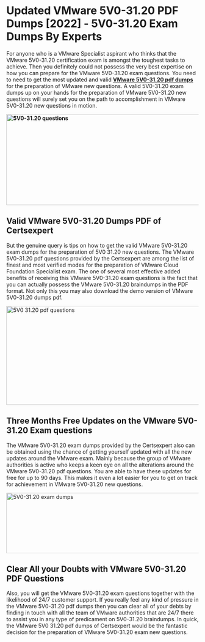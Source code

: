<h1><strong>Updated VMware 5V0-31.20 PDF Dumps [2022] - 5V0-31.20 Exam Dumps By Experts&nbsp;</strong></h1>
<p><span style="font-weight: 400;">For anyone who is a VMware Specialist aspirant who thinks that the VMware 5V0-31.20 certification exam is amongst the toughest tasks to achieve. Then you definitely could not possess the very best expertise on how you can prepare for the VMware 5V0-31.20 exam questions. You need to need to get the most updated and valid <strong><a href="https://www.certsexpert.com/5V0-31.20-pdf-questions.html">VMware 5V0-31.20 pdf dumps</a></strong> for the preparation of VMware new questions. A valid  5V0-31.20 exam dumps up on your hands for the preparation of VMware 5V0-31.20 new questions will surely set you on the path to accomplishment in VMware 5V0-31.20 new questions in motion.</span></p>
<p><span style="font-weight: 400;"><strong><img style="display: block; margin-left: auto; margin-right: auto;" src="https://i.ibb.co/QXh983F/73475278-2429792180625311-4586132736837681152-n.jpg" alt="5V0-31.20 questions" width="632" height="238" /></strong></span></p>
<h2><strong>Valid VMware 5V0-31.20 Dumps PDF of Certsexpert</strong></h2>
<p><span style="font-weight: 400;">But the genuine query is tips on how to get the valid VMware 5V0-31.20 exam dumps for the preparation of 5V0 31.20 new questions. The VMware 5V0-31.20 pdf questions provided by the Certsexpert are among the list of finest and most verified modes for the preparation of VMware Cloud Foundation Specialist exam. The one of several most effective added benefits of receiving this VMware 5V0-31.20 exam questions is the fact that you can actually possess the VMware 5V0-31.20 braindumps in the PDF format. Not only this you may also download the demo version of VMware 5V0-31.20 dumps pdf.</span></p>
<p><span style="font-weight: 400;"><img style="display: block; margin-left: auto; margin-right: auto;" src="https://i.ibb.co/Jd8hN2L/76714008-3182067705200142-8735104740007870464-n.jpg" alt="5V0 31.20 pdf questions" width="701" height="259" /></span></p>
<h2><strong>Three Months Free Updates on the VMware 5V0-31.20 Exam questions</strong></h2>
<p><span style="font-weight: 400;">The VMware 5V0-31.20 exam dumps provided by the Certsexpert also can be obtained using the chance of getting yourself updated with all the new updates around the VMware exam. Mainly because the group of VMware authorities is active who keeps a keen eye on all the alterations around the VMware 5V0-31.20 pdf questions. You are able to have these updates for free for up to 90 days. This makes it even a lot easier for you to get on track for achievement in VMware 5V0-31.20 new questions.</span></p>
<p><span style="font-weight: 400;"><a href="https://www.certsexpert.com/5V0-31.20-pdf-questions.html"><img style="display: block; margin-left: auto; margin-right: auto;" src="https://i.ibb.co/TMnKrkJ/75398236-424489711531572-5064688549987614720-n.jpg" alt="5V0-31.20 exam dumps" width="714" height="158" /></a></span></p>
<h2><strong>Clear All your Doubts with VMware 5V0-31.20 PDF Questions</strong></h2>
<p>Also, you will get the VMware 5V0-31.20 exam questions together with the likelihood of 24/7 customer support. If you really feel any kind of pressure in the VMware 5V0-31.20 pdf dumps then you can clear all of your debts by finding in touch with all the team of VMware authorities that are 24/7 there to assist you in any type of predicament on  5V0-31.20 braindumps. In quick, the VMware 5V0 31.20 pdf dumps of Certsexpert would be the fantastic decision for the preparation of VMware 5V0-31.20 exam new questions.</p>
